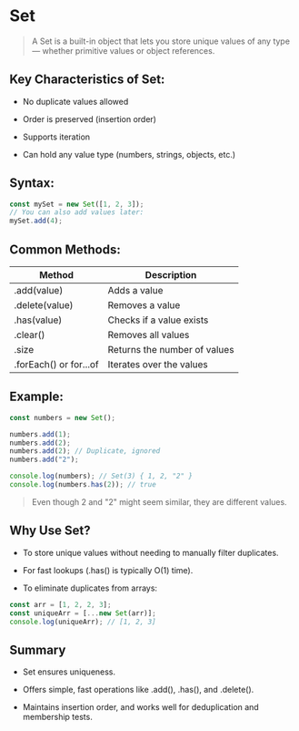 # Set

> A Set  is a built-in object that lets you store unique values of any type — whether primitive values or object references.

## Key Characteristics of Set:

* No duplicate values allowed

* Order is preserved (insertion order)

* Supports iteration

* Can hold any value type (numbers, strings, objects, etc.)

## Syntax:

```js
const mySet = new Set([1, 2, 3]);
// You can also add values later:
mySet.add(4);
```

## Common Methods:

|Method|	Description|
|---|---|
.add(value)	|Adds a value|
.delete(value)	|Removes a value|
.has(value)|	Checks if a value exists|
.clear()|	Removes all values|
.size	|Returns the number of values|
.forEach() or for...of	|Iterates over the values|

## Example:

```js
const numbers = new Set();

numbers.add(1);
numbers.add(2);
numbers.add(2); // Duplicate, ignored
numbers.add("2");

console.log(numbers); // Set(3) { 1, 2, "2" }
console.log(numbers.has(2)); // true
```

> Even though 2 and "2" might seem similar, they are different values.

## Why Use Set?

* To store unique values without needing to manually filter duplicates.

* For fast lookups (.has() is typically O(1) time).

* To eliminate duplicates from arrays:

```js
const arr = [1, 2, 2, 3];
const uniqueArr = [...new Set(arr)];
console.log(uniqueArr); // [1, 2, 3]
```

## Summary

* Set ensures uniqueness.

* Offers simple, fast operations like .add(), .has(), and .delete().

* Maintains insertion order, and works well for deduplication and membership tests.
